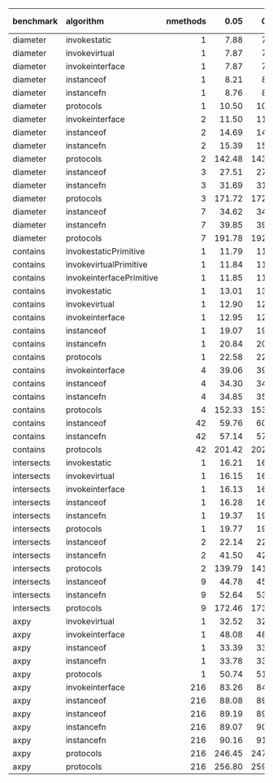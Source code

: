 |benchmark  |algorithm                | nmethods|   0.05|   0.50|   0.95|   mean| overhead 0.05| overhead 0.50| overhead 0.95| overhead mean| ns per op| overhead ns per op|
|:----------|:------------------------|--------:|------:|------:|------:|------:|-------------:|-------------:|-------------:|-------------:|---------:|------------------:|
|diameter   |invokestatic             |        1|   7.88|   7.91|   7.92|   7.90|         -0.01|         -0.01|         -0.01|         -0.01|      7.54|              -0.32|
|diameter   |invokevirtual            |        1|   7.87|   7.89|   7.92|   7.89|         -0.01|         -0.01|         -0.01|         -0.01|      7.53|              -0.32|
|diameter   |invokeinterface          |        1|   7.87|   7.90|   7.92|   7.90|         -0.01|         -0.01|         -0.01|         -0.01|      7.53|              -0.32|
|diameter   |instanceof               |        1|   8.21|   8.26|   8.26|   8.23|          0.00|          0.00|          0.00|          0.00|      7.85|               0.00|
|diameter   |instancefn               |        1|   8.76|   8.82|   8.84|   8.80|          0.01|          0.01|          0.01|          0.01|      8.39|               0.54|
|diameter   |protocols                |        1|  10.50|  10.52|  10.54|  10.52|          0.04|          0.04|          0.04|          0.04|     10.03|               2.18|
|diameter   |invokeinterface          |        2|  11.50|  11.70|  11.76|  11.66|         -0.05|         -0.04|         -0.04|         -0.05|     11.12|              -2.92|
|diameter   |instanceof               |        2|  14.69|  14.72|  14.77|  14.73|          0.00|          0.00|          0.00|          0.00|     14.05|               0.00|
|diameter   |instancefn               |        2|  15.39|  15.40|  15.46|  15.42|          0.01|          0.01|          0.01|          0.01|     14.71|               0.66|
|diameter   |protocols                |        2| 142.48| 143.60| 144.61| 143.55|          1.91|          1.88|          1.90|          1.90|    136.90|             122.85|
|diameter   |instanceof               |        3|  27.51|  27.59|  27.62|  27.57|          0.00|          0.00|          0.00|          0.00|     26.29|               0.00|
|diameter   |instancefn               |        3|  31.69|  31.77|  31.85|  31.78|          0.07|          0.06|          0.06|          0.07|     30.31|               4.02|
|diameter   |protocols                |        3| 171.72| 172.77| 174.68| 173.20|          2.26|          2.24|          2.22|          2.25|    165.17|             138.88|
|diameter   |instanceof               |        7|  34.62|  34.71|  34.81|  34.72|          0.00|          0.00|          0.00|          0.00|     33.11|               0.00|
|diameter   |instancefn               |        7|  39.85|  39.85|  40.21|  40.03|          0.08|          0.07|          0.08|          0.08|     38.17|               5.06|
|diameter   |protocols                |        7| 191.78| 192.63| 195.42| 193.73|          2.28|          2.29|          2.24|          2.26|    184.76|             151.64|
|contains   |invokestaticPrimitive    |        1|  11.79|  11.81|  11.83|  11.81|          0.00|          0.00|          0.00|          0.00|     11.26|               0.00|
|contains   |invokevirtualPrimitive   |        1|  11.84|  11.86|  11.88|  11.86|          0.00|          0.00|          0.00|          0.00|     11.31|               0.00|
|contains   |invokeinterfacePrimitive |        1|  11.85|  11.86|  11.89|  11.87|          0.00|          0.00|          0.00|          0.00|     11.32|               0.00|
|contains   |invokestatic             |        1|  13.01|  13.05|  13.05|  13.03|         -0.01|         -0.01|         -0.01|         -0.01|     12.43|              -5.79|
|contains   |invokevirtual            |        1|  12.90|  12.92|  12.93|  12.92|         -0.01|         -0.01|         -0.01|         -0.01|     12.32|              -5.91|
|contains   |invokeinterface          |        1|  12.95|  12.96|  12.98|  12.97|         -0.01|         -0.01|         -0.01|         -0.01|     12.37|              -5.86|
|contains   |instanceof               |        1|  19.07|  19.09|  19.15|  19.11|          0.00|          0.00|          0.00|          0.00|     18.22|               0.00|
|contains   |instancefn               |        1|  20.84|  20.95|  20.97|  20.91|          0.00|          0.00|          0.00|          0.00|     19.95|               1.72|
|contains   |protocols                |        1|  22.58|  22.69|  22.72|  22.66|          0.01|          0.01|          0.01|          0.01|     21.61|               3.39|
|contains   |invokeinterface          |        4|  39.06|  39.15|  39.27|  39.17|          0.01|          0.01|          0.01|          0.01|     37.36|               4.55|
|contains   |instanceof               |        4|  34.30|  34.43|  34.50|  34.40|          0.00|          0.00|          0.00|          0.00|     32.81|               0.00|
|contains   |instancefn               |        4|  34.85|  35.01|  35.12|  34.99|          0.00|          0.00|          0.00|          0.00|     33.37|               0.56|
|contains   |protocols                |        4| 152.33| 153.72| 154.24| 153.33|          0.22|          0.22|          0.22|          0.22|    146.23|             113.42|
|contains   |instanceof               |       42|  59.76|  60.11|  60.51|  60.14|          0.00|          0.00|          0.00|          0.00|     57.36|               0.00|
|contains   |instancefn               |       42|  57.14|  57.66|  57.83|  57.49|         -0.01|         -0.01|         -0.01|         -0.01|     54.83|              -2.53|
|contains   |protocols                |       42| 201.42| 202.54| 204.52| 203.01|          0.48|          0.47|          0.47|          0.47|    193.61|             136.25|
|intersects |invokestatic             |        1|  16.21|  16.29|  16.66|  16.40|          0.00|          0.00|          0.00|          0.00|     15.64|               0.03|
|intersects |invokevirtual            |        1|  16.15|  16.17|  16.32|  16.23|          0.00|          0.00|          0.00|          0.00|     15.47|              -0.13|
|intersects |invokeinterface          |        1|  16.13|  16.22|  16.27|  16.20|          0.00|          0.00|          0.00|          0.00|     15.45|              -0.16|
|intersects |instanceof               |        1|  16.28|  16.41|  16.47|  16.37|          0.00|          0.00|          0.00|          0.00|     15.61|               0.00|
|intersects |instancefn               |        1|  19.37|  19.53|  19.61|  19.48|          0.01|          0.01|          0.01|          0.01|     18.58|               2.97|
|intersects |protocols                |        1|  19.77|  19.84|  19.98|  19.88|          0.01|          0.01|          0.01|          0.01|     18.96|               3.35|
|intersects |instanceof               |        2|  22.14|  22.21|  22.30|  22.22|          0.00|          0.00|          0.00|          0.00|     21.19|               0.00|
|intersects |instancefn               |        2|  41.50|  42.78|  42.93|  42.46|          0.03|          0.04|          0.04|          0.04|     40.49|              19.30|
|intersects |protocols                |        2| 139.79| 141.75| 141.95| 140.90|          0.21|          0.21|          0.21|          0.21|    134.37|             113.18|
|intersects |instanceof               |        9|  44.78|  45.13|  45.38|  45.07|          0.00|          0.00|          0.00|          0.00|     42.98|               0.00|
|intersects |instancefn               |        9|  52.64|  53.25|  53.64|  53.19|          0.01|          0.01|          0.01|          0.01|     50.72|               7.74|
|intersects |protocols                |        9| 172.46| 173.99| 174.86| 173.69|          0.23|          0.23|          0.23|          0.23|    165.65|             122.67|
|axpy       |invokevirtual            |        1|  32.52|  32.74|  33.32|  32.72|          0.00|          0.00|          0.00|          0.00|     31.20|              -0.78|
|axpy       |invokeinterface          |        1|  48.08|  48.33|  48.52|  48.33|          0.05|          0.05|          0.04|          0.05|     46.09|              14.11|
|axpy       |instanceof               |        1|  33.39|  33.51|  33.66|  33.54|          0.00|          0.00|          0.00|          0.00|     31.98|               0.00|
|axpy       |instancefn               |        1|  33.78|  33.95|  34.09|  33.94|          0.00|          0.00|          0.00|          0.00|     32.37|               0.39|
|axpy       |protocols                |        1|  50.74|  51.28|  51.64|  51.22|          0.05|          0.05|          0.05|          0.05|     48.85|              16.87|
|axpy       |invokeinterface          |      216|  83.26|  84.26|  84.91|  84.16|         -0.01|         -0.01|         -0.01|         -0.01|     80.27|              -4.74|
|axpy       |instanceof               |      216|  88.08|  89.62|  89.97|  89.14|          0.00|          0.00|          0.00|          0.00|     85.01|               0.00|
|axpy       |instanceof               |      216|  89.19|  89.81|  91.15|  90.16|          0.00|          0.00|          0.00|          0.00|     85.98|               0.00|
|axpy       |instancefn               |      216|  89.07|  90.31|  91.08|  90.09|          0.00|          0.00|          0.00|          0.00|     85.92|               0.91|
|axpy       |instancefn               |      216|  90.16|  91.16|  92.12|  91.20|          0.00|          0.00|          0.00|          0.00|     86.98|               1.00|
|axpy       |protocols                |      216| 246.45| 247.90| 250.15| 248.25|          0.29|          0.29|          0.29|          0.29|    236.75|             151.75|
|axpy       |protocols                |      216| 256.80| 259.58| 263.53| 260.41|          0.31|          0.31|          0.31|          0.31|    248.34|             162.36|
